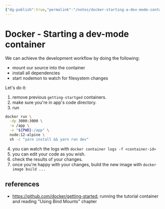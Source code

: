 ```yaml
---
{"dg-publish":true,"permalink":"/notes/docker-starting-a-dev-mode-container/","dgHomeLink":true,"dgPassFrontmatter":false,"dgShowBacklinks":true,"dgShowLocalGraph":true}
---
```


# Docker - Starting a dev-mode container

We can achieve the development workflow by doing the following:

- mount our source into the container
- install all dependencies
- start nodemon to watch for filesystem changes

Let's do it:

1. remove previous `getting-startged` containers.
2. make sure you're in app's code directory.
3. run
```bash
docker run \
  -dp 3000:3000 \
  -w /app \
  -v "${PWD}:/app" \
  node:12-alpine \
  sh -c "yarn install && yarn run dev"
```
4. you can watch the logs with `docker container logs -f <container-id>`
5. you can edit your code as you wish.
6. check the results of your changes.
7. once you're happy with your changes, build the new image with `docker image build ...`


## references

- <https://github.com/docker/getting-started>, running the tutorial container and reading "Using Bind Mounts" chapter